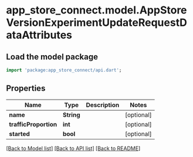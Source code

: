 # app_store_connect.model.AppStoreVersionExperimentUpdateRequestDataAttributes

## Load the model package
```dart
import 'package:app_store_connect/api.dart';
```

## Properties
Name | Type | Description | Notes
------------ | ------------- | ------------- | -------------
**name** | **String** |  | [optional] 
**trafficProportion** | **int** |  | [optional] 
**started** | **bool** |  | [optional] 

[[Back to Model list]](../README.md#documentation-for-models) [[Back to API list]](../README.md#documentation-for-api-endpoints) [[Back to README]](../README.md)


